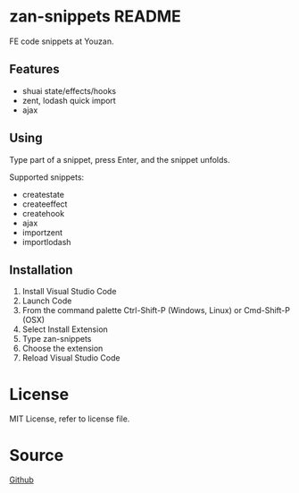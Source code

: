 # zan-snippets README

FE code snippets at Youzan.

## Features

* shuai state/effects/hooks
* zent, lodash quick import
* ajax

## Using

Type part of a snippet, press Enter, and the snippet unfolds.

Supported snippets:

* createstate
* createeffect
* createhook
* ajax
* importzent
* importlodash

## Installation

1. Install Visual Studio Code
2. Launch Code
3. From the command palette Ctrl-Shift-P (Windows, Linux) or Cmd-Shift-P (OSX)
4. Select Install Extension
5. Type zan-snippets
6. Choose the extension
7. Reload Visual Studio Code

# License

MIT License, refer to license file.

# Source

[Github](https://github.com/youzan/zan-snippets)
